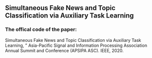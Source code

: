 ## Simultaneous Fake News and Topic Classification via Auxiliary Task Learning

### The offical code of the paper:

Simultaneous Fake News and Topic Classification via Auxiliary Task Learning, ” Asia-Pacific Signal and Information Processing Association Annual Summit and Conference (APSIPA ASC). IEEE, 2020.
